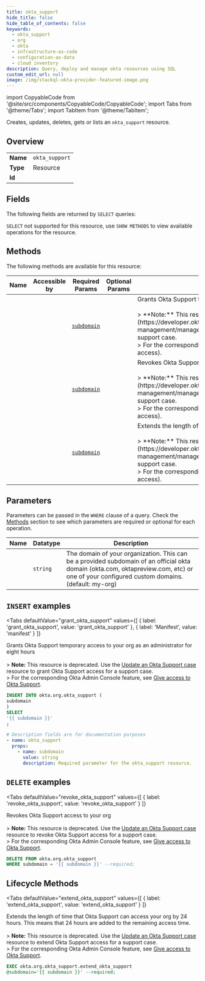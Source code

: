 ```yaml
--- 
title: okta_support
hide_title: false
hide_table_of_contents: false
keywords:
  - okta_support
  - org
  - okta
  - infrastructure-as-code
  - configuration-as-data
  - cloud inventory
description: Query, deploy and manage okta resources using SQL
custom_edit_url: null
image: /img/stackql-okta-provider-featured-image.png
---
```


import CopyableCode from '@site/src/components/CopyableCode/CopyableCode';
import Tabs from '@theme/Tabs';
import TabItem from '@theme/TabItem';

Creates, updates, deletes, gets or lists an <code>okta_support</code> resource.

## Overview
<table><tbody>
<tr><td><b>Name</b></td><td><code>okta_support</code></td></tr>
<tr><td><b>Type</b></td><td>Resource</td></tr>
<tr><td><b>Id</b></td><td><CopyableCode code="okta.org.okta_support" /></td></tr>
</tbody></table>

## Fields

The following fields are returned by `SELECT` queries:

`SELECT` not supported for this resource, use `SHOW METHODS` to view available operations for the resource.


## Methods

The following methods are available for this resource:

<table>
<thead>
    <tr>
    <th>Name</th>
    <th>Accessible by</th>
    <th>Required Params</th>
    <th>Optional Params</th>
    <th>Description</th>
    </tr>
</thead>
<tbody>
<tr>
    <td><a href="#grant_okta_support"><CopyableCode code="grant_okta_support" /></a></td>
    <td><CopyableCode code="insert" /></td>
    <td><a href="#parameter-subdomain"><code>subdomain</code></a></td>
    <td></td>
    <td>Grants Okta Support temporary access to your org as an administrator for eight hours<br /><br />&gt; **Note:** This resource is deprecated. Use the [Update an Okta Support case](https://developer.okta.com/docs/apihttps://developer.okta.com/docs/apihttps://developer.okta.com/docs/apihttps://developer.okta.com/docs/api/openapi/okta-management/management/tag/OrgSettingSupport/#tag/OrgSettingSupport/operation/updateOktaSupportCase) resource to grant Okta Support access for a support case.<br />&gt; For the corresponding Okta Admin Console feature, see [Give access to Okta Support](https://help.okta.com/okta_help.htm?type=oie&id=settings-support-access).</td>
</tr>
<tr>
    <td><a href="#revoke_okta_support"><CopyableCode code="revoke_okta_support" /></a></td>
    <td><CopyableCode code="delete" /></td>
    <td><a href="#parameter-subdomain"><code>subdomain</code></a></td>
    <td></td>
    <td>Revokes Okta Support access to your org<br /><br />&gt; **Note:** This resource is deprecated. Use the [Update an Okta Support case](https://developer.okta.com/docs/apihttps://developer.okta.com/docs/apihttps://developer.okta.com/docs/apihttps://developer.okta.com/docs/api/openapi/okta-management/management/tag/OrgSettingSupport/#tag/OrgSettingSupport/operation/updateOktaSupportCase) resource to revoke Okta Support access for a support case.<br />&gt; For the corresponding Okta Admin Console feature, see [Give access to Okta Support](https://help.okta.com/okta_help.htm?type=oie&id=settings-support-access).</td>
</tr>
<tr>
    <td><a href="#extend_okta_support"><CopyableCode code="extend_okta_support" /></a></td>
    <td><CopyableCode code="exec" /></td>
    <td><a href="#parameter-subdomain"><code>subdomain</code></a></td>
    <td></td>
    <td>Extends the length of time that Okta Support can access your org by 24 hours. This means that 24 hours are added to the remaining access time.<br /><br />&gt; **Note:** This resource is deprecated. Use the [Update an Okta Support case](https://developer.okta.com/docs/apihttps://developer.okta.com/docs/apihttps://developer.okta.com/docs/apihttps://developer.okta.com/docs/api/openapi/okta-management/management/tag/OrgSettingSupport/#tag/OrgSettingSupport/operation/updateOktaSupportCase) resource to extend Okta Support access for a support case.<br />&gt; For the corresponding Okta Admin Console feature, see [Give access to Okta Support](https://help.okta.com/okta_help.htm?type=oie&id=settings-support-access).</td>
</tr>
</tbody>
</table>

## Parameters

Parameters can be passed in the `WHERE` clause of a query. Check the [Methods](#methods) section to see which parameters are required or optional for each operation.

<table>
<thead>
    <tr>
    <th>Name</th>
    <th>Datatype</th>
    <th>Description</th>
    </tr>
</thead>
<tbody>
<tr id="parameter-subdomain">
    <td><CopyableCode code="subdomain" /></td>
    <td><code>string</code></td>
    <td>The domain of your organization. This can be a provided subdomain of an official okta domain (okta.com, oktapreview.com, etc) or one of your configured custom domains. (default: my-org)</td>
</tr>
</tbody>
</table>

## `INSERT` examples

<Tabs
    defaultValue="grant_okta_support"
    values={[
        { label: 'grant_okta_support', value: 'grant_okta_support' },
        { label: 'Manifest', value: 'manifest' }
    ]}
>
<TabItem value="grant_okta_support">

Grants Okta Support temporary access to your org as an administrator for eight hours<br /><br />&gt; **Note:** This resource is deprecated. Use the [Update an Okta Support case](https://developer.okta.com/docs/apihttps://developer.okta.com/docs/apihttps://developer.okta.com/docs/apihttps://developer.okta.com/docs/api/openapi/okta-management/management/tag/OrgSettingSupport/#tag/OrgSettingSupport/operation/updateOktaSupportCase) resource to grant Okta Support access for a support case.<br />&gt; For the corresponding Okta Admin Console feature, see [Give access to Okta Support](https://help.okta.com/okta_help.htm?type=oie&id=settings-support-access).

```sql
INSERT INTO okta.org.okta_support (
subdomain
)
SELECT 
'{{ subdomain }}'
;
```
</TabItem>
<TabItem value="manifest">

```yaml
# Description fields are for documentation purposes
- name: okta_support
  props:
    - name: subdomain
      value: string
      description: Required parameter for the okta_support resource.
```
</TabItem>
</Tabs>


## `DELETE` examples

<Tabs
    defaultValue="revoke_okta_support"
    values={[
        { label: 'revoke_okta_support', value: 'revoke_okta_support' }
    ]}
>
<TabItem value="revoke_okta_support">

Revokes Okta Support access to your org<br /><br />&gt; **Note:** This resource is deprecated. Use the [Update an Okta Support case](https://developer.okta.com/docs/apihttps://developer.okta.com/docs/apihttps://developer.okta.com/docs/apihttps://developer.okta.com/docs/api/openapi/okta-management/management/tag/OrgSettingSupport/#tag/OrgSettingSupport/operation/updateOktaSupportCase) resource to revoke Okta Support access for a support case.<br />&gt; For the corresponding Okta Admin Console feature, see [Give access to Okta Support](https://help.okta.com/okta_help.htm?type=oie&id=settings-support-access).

```sql
DELETE FROM okta.org.okta_support
WHERE subdomain = '{{ subdomain }}' --required;
```
</TabItem>
</Tabs>


## Lifecycle Methods

<Tabs
    defaultValue="extend_okta_support"
    values={[
        { label: 'extend_okta_support', value: 'extend_okta_support' }
    ]}
>
<TabItem value="extend_okta_support">

Extends the length of time that Okta Support can access your org by 24 hours. This means that 24 hours are added to the remaining access time.<br /><br />&gt; **Note:** This resource is deprecated. Use the [Update an Okta Support case](https://developer.okta.com/docs/apihttps://developer.okta.com/docs/apihttps://developer.okta.com/docs/apihttps://developer.okta.com/docs/api/openapi/okta-management/management/tag/OrgSettingSupport/#tag/OrgSettingSupport/operation/updateOktaSupportCase) resource to extend Okta Support access for a support case.<br />&gt; For the corresponding Okta Admin Console feature, see [Give access to Okta Support](https://help.okta.com/okta_help.htm?type=oie&id=settings-support-access).

```sql
EXEC okta.org.okta_support.extend_okta_support 
@subdomain='{{ subdomain }}' --required;
```
</TabItem>
</Tabs>
